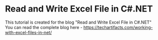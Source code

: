 # Read and Write Excel File in C#.NET

This tutorial is created for the blog "Read and Write Excel File in C#.NET"
You can read the complete blog here - https://techartifacts.com/working-with-excel-files-in-net/
